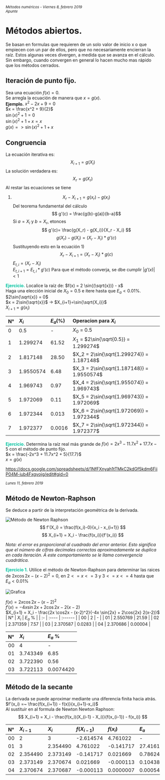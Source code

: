<small>*Métodos numéricos -  Viernes 8, febrero 2019  
Apunte*</small>

# Métodos abiertos.
Se basan en formulas que requieren de un solo valor de inicio x o que empiecen con un par de ellos, pero que no necesariamente encierran la raíz. Estos algunas veces divergen, a medida que se avanza en el cálculo. Sin embargo, cuando convergen en general lo hacen mucho mas rápido que los métodos cerrados.

## Iteración de punto fijo.
Sea una ecuación $f(x) = 0$.  
Se arregla la ecuación de manera que $x = g(x)$.  
**Ejemplo.**  $x^2 - 2x + 9 = 0$  
$x = \frac{x^2 + 9}{2}$  
$\sin{(x)^2} + 1 = 0$  
$\sin{(x)^2} + 1 + x = x$  
$g(x) => \sin{(x)^2} + 1 + x$

## Congruencia
La ecuación iterativa es:
$$ X_{i+1}= g(X_i) $$
La solución verdadera es:
$$ X_r = g(X_r) $$
Al restar las ecuaciones se tiene
1) $$ X_r-X_{i+1} = g(x_r)-g(x_i) $$
Del teorema fundamental del cálculo
$$ g'(c) = \frac{g(b)-g(a)}{b-a}$$
Si $a = X_i$ y $b=X_r$, etonces
$$ g'(c)= \frac{g(X_r) - g(X_i)}{X_r - X_i} $$
$$ g(X_r) - g(X_i) = (X_r - X_i) * g'(c) $$
Sustituyendo esto en la ecuación 1)
$$ X_r - X_{i+1} = (X_r - X_i) * g(c) $$
$E_{t, i} = (X_r -X_i)$  
$E_{t, i+1} = E_{t, i} * g'(c)$
Para que el método converja, se dbe cumplir $|g'(x)|<1$

<span style='color: #02c3a0; font-weight:bold'> Ejercicio.</span>
Localice la raíz de:
$f(x) = 2 \sin{(\sqrt{x})} - x$  
Haga una elección inicial de $X_0 = 0.5$ e itere hasta que $E_a < 0.01$%.
$2\sin{\sqrt{x}} = 0$  
$x = 2\sin{\sqrt{x}}$ -> $X_{i+1}=\sin{\sqrt{X_i}}$  
$X_{i+1} = g(x_i)$

| N° | $X_i$ | $E_a$(%) | Operacion para $X_i$ |  
|:---| :---- | :------- | :------------------- |
|  0 | 0.5 |  - | $X_0$ = 0.5 |
|  1 | 1.299274 | 61.52 | $X_1$ = $2\sin{\sqrt{0.5}} = 1.299274$ |
|  2 | 1.817148 | 28.50 | $X_2 = 2\sin{\sqrt{1.299274}} = 1.187148$ |
|  3 | 1.9550574 | 6.48 | $X_3 = 2\sin{\sqrt{1.187148}} = 1.9550574$ |
|  4 | 1.969743 | 0.97 | $X_4 = 2\sin{\sqrt{1.955074}} = 1.969743$
|  5 | 1.972069 | 0.11|$X_5 = 2\sin{\sqrt{1.969743}} = 1.972069$ |
|  6 | 1.972344 | 0.013 | $X_6 = 2\sin{\sqrt{1.972069}} = 1.972344$ |
|  7 | 1.972377 | 0.0016| $X_7 = 2\sin{\sqrt{1.972344}} = 1.972377$

<span style='color: #02c3a0; font-weight:bold'> Ejercicio.</span>
Determina la raíz real más grande de $f(x) = 2x^3 - 11.7x^2 + 17.7x -5$ con el método de punto fijo.  
$x = \frac{-2x^3 + 11.7x^2 + 5}{17.7}$  
$x = g(x)$

https://docs.google.com/spreadsheets/d/1NfFXnyah1tTMkC2kdGf5kdm6FiiP04M-iub4Fxgvojg/edit#gid=0

<small>*Lunes 11, febrero 2019*</small>

## Método de Newton-Raphson
Se deduce a partir de la interpretación geométrica de la derivada.

![Método de Newton Raphson](./resources/newton_r_example.png)
$$ f'(X_i) = \frac{f(x_i)-0}{x_i - x_{i+1}} $$
$$ X_{i+1} = X_i - \frac{f(x_i)}{f'(x_i)} $$

*Nota: el error es proporcional al cuadrado del error anterior. Esto significa que el número de cifras decimales correctas aproximadamente se duplica en cada iteración. A este comportamiento se le llama convergencia cuadrática.*

<span style='color: #02c3a0; font-weight:bold'> Ejercicio 1.</span> Utilice el método de Newton-Raphson para determinar las raices de $2x \cos{2x} - (x-2)^2 = 0$, en $2 <= x <= 3$ y $3 <= x <= 4$ hasta que $E_a < 0.01$%  

![Grafica](./resources/Newton_Raphson_Ex_1.png)

$f(x) = 2x\cos{2x} - (x-2)^2$  
$f'(x) = -4x\sin{2x} + 2\cos{2x} -2(x-2)$  
$X_{i+1} = X_i - \frac{2x \cos2x - (x-2)^2}{-4x \sin{2x} + 2\cos{2x}  2(x-2)}$  
| N° | $X_i$ | $E_a$ % |
| :- | :---- | :------ |
| 00 | 2 | - |
| 01 | 2.550769 | 21.59 |
| 02 | 2.371359 | 7.57 |
| 03 | 2.370587 | 0.0283 |
| 04 | 2.370686 | 0.00004 |

| N° | $X_i$ | $E_a$ % |
| :- | :---- | :------ |
| 00 | 4 | - |
| 01 | 3.743349 | 6.85 |
| 02 | 3.722390 | 0.56 |
| 03 | 3.722113 | 0.0074420 |

## Método de la secante
La derivada se puede aproximar mediante una diferencia finita hacia atrás.
$f'(x_i) =~ \frac{f(x_{i+1}) - f(x)}{x_{i+1}-x_i}$  
Al sustituir en al formula de Newton Newton Raphson:
$$ X_{i+1} = X_i - \frac{f(x_i)(X_{i-1} - X_i)}{f(x_{i-1}) - f(x_i)} $$

| N° | $X_{i-1}$ | $X_i$ | $f(X_{i-1})$ | $f(x_i)$ |$E_a$ |
| :- | :- | :- | :- | :- | :- |
| 00 | 2 | 3 | -2.614574 | 4.761022 | - |
| 01 | 3 | 2.354490 | 4.761022 | -0.141717 | 27.416133 |
| 02 | 2.354490 | 2.373149 | -0.141717 | 0.021669 | 0.786249 |
| 03 | 2.373149 | 2.370674 | 0.021669 | -0.000113 | 0.104387 |
| 04 | 2.370674 | 2.370687 | -0.000113 | 0.0000007 | 0.000540 |
